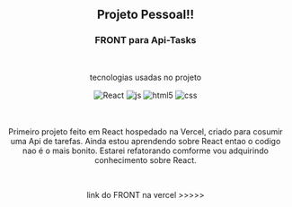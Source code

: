 <h2 align="center">Projeto Pessoal!!</h2>



  <h3 align="center"> FRONT para Api-Tasks</h3>

  <br>


  <div align="center" style="display: inline_block">
    <p>tecnologias usadas no projeto</p>
    <img align="center" alt="React" src="https://img.shields.io/badge/React-20232A?style=for-the-badge&logo=react&logoColor=61DAFB" />
    <img align="center" alt="js" src="https://img.shields.io/badge/JavaScript-F7DF1E?style=for-the-badge&logo=javascript&logoColor=black" />
    <img align="center" alt="html5" src="https://img.shields.io/badge/HTML5-E34F26?style=for-the-badge&logo=html5&logoColor=white" />
    <img align="center" alt="css" src="https://img.shields.io/badge/CSS3-1572B6?style=for-the-badge&logo=css3&logoColor=white" />

  </div><br/>




  <br>
  <p align="center"> Primeiro projeto feito em React hospedado na Vercel, criado para cosumir uma Api de tarefas. Ainda estou aprendendo sobre React entao o codigo nao 
  é o mais bonito. Estarei refatorando comforme vou adquirindo conhecimento sobre React.
  </p>

<br>

<p align="center">link do FRONT na vercel >>>>> </p>
